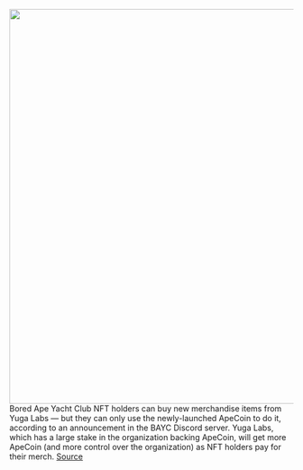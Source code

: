 <img src='https://cdn.vox-cdn.com/thumbor/ekmbFlnPQvSMu7BfJRbW1cVSIl8=/0x0:2880x1344/1200x800/filters:focal(1210x442:1670x902)/cdn.vox-cdn.com/uploads/chorus_image/image/70682238/Screen_Shot_2022_03_16_at_6.32.10_PM.0.png' width='700px' /><br/>
Bored Ape Yacht Club NFT holders can buy new merchandise items from Yuga Labs — but they can only use the newly-launched ApeCoin to do it, according to an announcement in the BAYC Discord server. Yuga Labs, which has a large stake in the organization backing ApeCoin, will get more ApeCoin (and more control over the organization) as NFT holders pay for their merch.
<a href='https://www.theverge.com/2022/3/28/23000264/apecoin-bored-ape-yacht-club-bayc-merch-dao'> Source <a/>